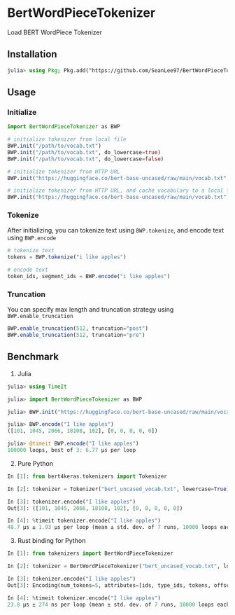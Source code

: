 # BertWordPieceTokenizer

Load BERT WordPiece Tokenizer


## Installation


```julia
julia> using Pkg; Pkg.add("https://github.com/SeanLee97/BertWordPieceTokenizer.jl.git")
```


## Usage

### Initialize

```julia
import BertWordPieceTokenizer as BWP

# initialize tokenizer from local file
BWP.init("/path/to/vocab.txt")
BWP.init("/path/to/vocab.txt", do_lowercase=true)
BWP.init("/path/to/vocab.txt", do_lowercase=false)

# initialize tokenizer from HTTP URL
BWP.init("https://huggingface.co/bert-base-uncased/raw/main/vocab.txt", do_lowercase=true)

# initialize tokenizer from HTTP URL, and cache vocabulary to a local file
BWP.init("https://huggingface.co/bert-base-uncased/raw/main/vocab.txt", cache_path="/path/to/vocab.txt", do_lowercase=true)
```

### Tokenize

After initializing, you can tokenize text using `BWP.tokenize`, and encode text using `BWP.encode`

```julia
# tokenize text
tokens = BWP.tokenize("i like apples")

# encode text
token_ids, segment_ids = BWP.encode("i like apples")
```

### Truncation

You can specify max length and truncation strategy using `BWP.enable_truncation`

```julia
BWP.enable_truncation(512, truncation="post")
BWP.enable_truncation(512, truncation="pre")
```


## Benchmark

1) Julia

```julia
julia> using TimeIt

julia> import BertWordPieceTokenizer as BWP

julia> BWP.init("https://huggingface.co/bert-base-uncased/raw/main/vocab.txt", cache_path="bert_uncased_vocab.txt", do_lowercase=true)

julia> BWP.encode("I like apples")
([101, 1045, 2066, 18108, 102], [0, 0, 0, 0, 0])

julia> @timeit BWP.encode("I like apples")
100000 loops, best of 3: 6.77 µs per loop
```


2) Pure Python

```python
In [1]: from bert4keras.tokenizers import Tokenizer

In [2]: tokenizer = Tokenizer("bert_uncased_vocab.txt", lowercase=True)

In [3]: tokenizer.encode("I like apples")
Out[3]: ([101, 1045, 2066, 18108, 102], [0, 0, 0, 0, 0])

In [4]: %timeit tokenizer.encode("I like apples")
48.7 µs ± 1.93 µs per loop (mean ± std. dev. of 7 runs, 10000 loops each)
```

3) Rust binding for Python


```python
In [1]: from tokenizers import BertWordPieceTokenizer

In [2]: tokenizer = BertWordPieceTokenizer("bert_uncased_vocab.txt", lowercase=True)

In [3]: tokenizer.encode("I like apples")
Out[3]: Encoding(num_tokens=5, attributes=[ids, type_ids, tokens, offsets, attention_mask, special_tokens_mask, overflowing])

In [4]: %timeit tokenizer.encode("I like apples")
23.8 µs ± 274 ns per loop (mean ± std. dev. of 7 runs, 10000 loops each)
```
